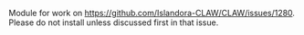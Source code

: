 
Module for work on https://github.com/Islandora-CLAW/CLAW/issues/1280. Please do not install unless discussed first in that issue.

